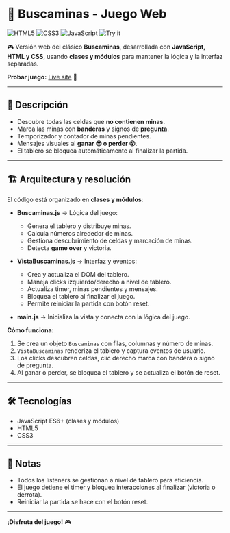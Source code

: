 # 🎯 Buscaminas - Juego Web

![HTML5](https://img.shields.io/badge/HTML5-E34F26?style=for-the-badge&logo=html5&logoColor=white)
![CSS3](https://img.shields.io/badge/CSS3-1572B6?style=for-the-badge&logo=css3&logoColor=white)
![JavaScript](https://img.shields.io/badge/JavaScript-F7DF1E?style=for-the-badge&logo=javascript&logoColor=black)
![Try it](https://img.shields.io/badge/Try%20it-Online-brightgreen?style=for-the-badge)

🎮 Versión web del clásico **Buscaminas**, desarrollada con **JavaScript, HTML y CSS**, usando **clases y módulos** para mantener la lógica y la interfaz separadas.

**Probar juego:** <a href="https://github.com/macauy/buscaminas" target="_blank">Live site</a> 🚀

---

## 🚀 Descripción

- Descubre todas las celdas que **no contienen minas**.
- Marca las minas con **banderas** y signos de **pregunta**.
- Temporizador y contador de minas pendientes.
- Mensajes visuales al **ganar 😎 o perder 😵**.
- El tablero se bloquea automáticamente al finalizar la partida.

---

## 🏗 Arquitectura y resolución

El código está organizado en **clases y módulos**:

- **Buscaminas.js** → Lógica del juego:

  - Genera el tablero y distribuye minas.
  - Calcula números alrededor de minas.
  - Gestiona descubrimiento de celdas y marcación de minas.
  - Detecta **game over** y victoria.

- **VistaBuscaminas.js** → Interfaz y eventos:

  - Crea y actualiza el DOM del tablero.
  - Maneja clicks izquierdo/derecho a nivel de tablero.
  - Actualiza timer, minas pendientes y mensajes.
  - Bloquea el tablero al finalizar el juego.
  - Permite reiniciar la partida con botón reset.

- **main.js** → Inicializa la vista y conecta con la lógica del juego.

**Cómo funciona:**

1. Se crea un objeto `Buscaminas` con filas, columnas y número de minas.
2. `VistaBuscaminas` renderiza el tablero y captura eventos de usuario.
3. Los clicks descubren celdas, clic derecho marca con bandera o signo de pregunta.
4. Al ganar o perder, se bloquea el tablero y se actualiza el botón de reset.

---

## 🛠 Tecnologías

- JavaScript ES6+ (clases y módulos)
- HTML5
- CSS3

---

## 📌 Notas

- Todos los listeners se gestionan a nivel de tablero para eficiencia.
- El juego detiene el timer y bloquea interacciones al finalizar (victoria o derrota).
- Reiniciar la partida se hace con el botón reset.

---

**¡Disfruta del juego!** 🎮
